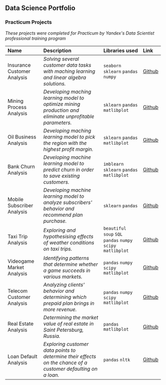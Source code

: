 ## Data Science Portfolio

### Practicum Projects

*These projects were completed for Practicum by Yandex's Data Scientist professional training program*

| Name | Description | Libraries used | Link | 
| :---------------------- | :---------------------- | :---------------------- | :---------------------- |
| Insurance Customer Analysis | *Solving several customer data tasks with maching learning and linear algebra solutions.* | `seaborn` `sklearn` `pandas` `numpy` |[Github](Projects/10)|
| Mining Process Analysis | *Developing maching learning model to optimize mining production and eliminate unprofitable parameters.* | `sklearn` `pandas` `matlibplot` |[Github](Projects/09)|
| Oil Business Analysis | *Developing maching learning model to pick the region with the highest profit margin.* | `sklearn` `pandas` `matlibplot` |[Github](Projects/08)|
| Bank Churn Analysis | *Developing machine learning model to predict churn in order to save existing customers.* | `imblearn` `sklearn` `pandas` `matlibplot` |[Github](Projects/07)|
| Mobile Subscriber Analysis | *Developing machine learning model to analyze subscribers' behavior and recommend plan purchase.* | `sklearn` `pandas` |[Github](Projects/06)|
| Taxi Trip Analysis | *Exploring and hypothesising effects of weather conditions on taxi trips.* | `beautiful soup` `SQL` `pandas` `numpy` `scipy` `matlibplot` |[Github](Projects/05)|
| Videogame Market Analysis | *Identifying patterns that determine whether a game succeeds in various markets.* | `pandas` `numpy` `scipy` `matlibplot` |[Github](Projects/04)|
| Telecom Customer Analysis | *Analyzing clients' behavior and determining which prepaid plan brings in more revenue.* | `pandas` `numpy` `scipy` `matlibplot` |[Github](Projects/03)|
| Real Estate Analysis | *Determining the market value of real estate in Saint Petersburg, Russia.* | `pandas` `matlibplot` |[Github](Projects/02)|
| Loan Default Analysis | *Exploring customer data points to determine their effects on the chance of a customer defaulting on a loan.* | `pandas` `nltk` |[Github](Projects/01)|
